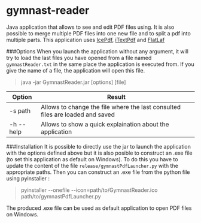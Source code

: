 # gymnast-reader
Java application that allows to see and edit PDF files using. It is also possible to merge multiple PDF files into one new file and to split a pdf into multiple parts. This application uses [IcePdf](http://www.icesoft.org/java/downloads/icepdf-downloads.jsf), [iTextPdf](https://github.com/itext/itextpdf) and [FlatLaf](https://github.com/JFormDesigner/FlatLaf)

###Options
When you launch the application without any argument, it will try to load the last files you have opened from a file named `gymnastReader.txt` in the same place the application is executed from. If you give the name of a file, the application will open this file.
> java -jar GymnastReader.jar [options] [file]

| Option | Result |
|---------|----------|
|-s path  |Allows to change the file where the last consulted files are loaded and saved |
|-h -\-help | Allows to show a quick explaination about the application |

###Installation
It is possible to directly use the jar to launch the application with the options defined above but it is also posible to construct an .exe file (to set this application as default on Windows). To do this you have to update the content of the file `release/gymnastPdfLauncher.py` with the appropriate paths. Then you can construct an .exe file from the python file using pyinstaller :
> pyinstaller -\-onefile -\-icon=path/to/GymnastReader.ico path/to/gymnastPdfLauncher.py

The produced .exe file can be used as default application to open PDF files on Windows.
